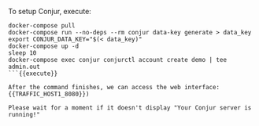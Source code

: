
To setup Conjur, execute:
```
docker-compose pull
docker-compose run --no-deps --rm conjur data-key generate > data_key
export CONJUR_DATA_KEY="$(< data_key)"
docker-compose up -d 
sleep 10
docker-compose exec conjur conjurctl account create demo | tee admin.out
```{{execute}}

After the command finishes, we can access the web interface:
{{TRAFFIC_HOST1_8080}})

Please wait for a moment if it doesn't display "Your Conjur server is running!"

